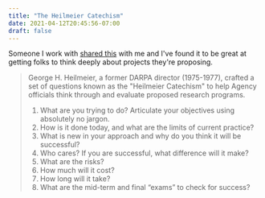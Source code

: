 ```yaml
---
title: "The Heilmeier Catechism"
date: 2021-04-12T20:45:56-07:00
draft: false
---
```


Someone I work with [shared this](https://www.darpa.mil/work-with-us/heilmeier-catechism) with me and I've found it to be great at getting folks to think deeply about projects they're proposing.

> George H. Heilmeier, a former DARPA director (1975-1977), crafted a set of questions known as the "Heilmeier Catechism" to help Agency officials think through and evaluate proposed research programs.
>
> 1. What are you trying to do? Articulate your objectives using absolutely no jargon.
> 1. How is it done today, and what are the limits of current practice?
> 1. What is new in your approach and why do you think it will be successful?
> 1. Who cares? If you are successful, what difference will it make?
> 1. What are the risks?
> 1. How much will it cost?
> 1. How long will it take?
> 1. What are the mid-term and final “exams” to check for success?
